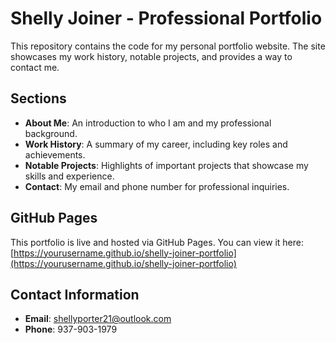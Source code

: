 # Shelly Joiner - Professional Portfolio

This repository contains the code for my personal portfolio website. The site showcases my work history, notable projects, and provides a way to contact me.

## Sections

- **About Me**: An introduction to who I am and my professional background.
- **Work History**: A summary of my career, including key roles and achievements.
- **Notable Projects**: Highlights of important projects that showcase my skills and experience.
- **Contact**: My email and phone number for professional inquiries.

## GitHub Pages

This portfolio is live and hosted via GitHub Pages. You can view it here: [https://yourusername.github.io/shelly-joiner-portfolio](https://yourusername.github.io/shelly-joiner-portfolio)

## Contact Information

- **Email**: shellyporter21@outlook.com
- **Phone**: 937-903-1979


